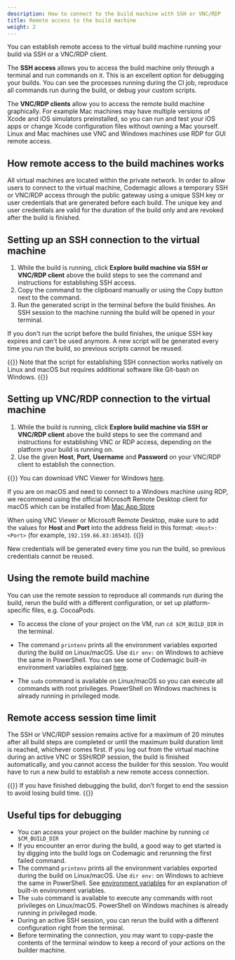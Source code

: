 ```yaml
---
description: How to connect to the build machine with SSH or VNC/RDP
title: Remote access to the build machine
weight: 2
---
```


You can establish remote access to the virtual build machine running your build via SSH or a VNC/RDP client. 

The **SSH access** allows you to access the build machine only through a terminal and run commands on it. This is an excellent option for debugging your builds. You can see the processes running during the CI job, reproduce all commands run during the build, or debug your custom scripts.

The **VNC/RDP clients** allow you to access the remote build machine graphically. For example Mac machines may have multiple versions of Xcode and iOS simulators preinstalled, so you can run and test your iOS apps or change Xcode configuration files without owning a Mac yourself. Linux and Mac machines use VNC and Windows machines use RDP for GUI remote access.

## How remote access to the build machines works

All virtual machines are located within the private network. In order to allow users to connect to the virtual machine, Codemagic allows a temporary SSH or VNC/RDP access through the public gateway using a unique SSH key or user credentials that are generated before each build. The unique key and user credentials are valid for the duration of the build only and are revoked after the build is finished.

## Setting up an SSH connection to the virtual machine

1. While the build is running, click **Explore build machine via SSH or VNC/RDP client** above the build steps to see the command and instructions for establishing SSH access. 
2. Copy the command to the clipboard manually or using the Copy button next to the command.
3. Run the generated script in the terminal before the build finishes. An SSH session to the machine running the build will be opened in your terminal.

If you don't run the script before the build finishes, the unique SSH key expires and can't be used anymore. A new script will be generated every time you run the build, so previous scripts cannot be reused.

{{<notebox>}}
Note that the script for establishing SSH connection works natively on Linux and macOS but requires additional software like Git-bash on Windows.
{{</notebox>}}

## Setting up VNC/RDP connection to the virtual machine

1. While the build is running, click **Explore build machine via SSH or VNC/RDP client** above the build steps to see the command and instructions for establishing VNC or RDP access, depending on the platform your build is running on. 
2. Use the given **Host**, **Port**, **Username** and **Password** on your VNC/RDP client to establish the connection.

{{<notebox>}}
You can download VNC Viewer for Windows [here](https://www.realvnc.com/en/connect/download/viewer/windows/). 

If you are on macOS and need to connect to a Windows machine using RDP, we recommend using the official Microsoft Remote Desktop client for macOS which can be installed from [Mac App Store](https://apps.apple.com/us/app/microsoft-remote-desktop/id1295203466)

When using VNC Viewer or Microsoft Remote Desktop, make sure to add the values for **Host** and **Port** into the address field in this format: `<Host>:<Port>` (for example,  `192.159.66.83:16543`).
{{</notebox>}}

New credentials will be generated every time you run the build, so previous credentials cannot be reused.

## Using the remote build machine

You can use the remote session to reproduce all commands run during the build, rerun the build with a different configuration, or set up platform-specific files, e.g. CocoaPods.

* To access the clone of your project on the VM, run `cd $CM_BUILD_DIR` in the terminal. 

* The command `printenv` prints all the environment variables exported during the build on Linux/macOS. Use `dir env:` on Windows to achieve the same in PowerShell. You can see some of Codemagic built-in environment variables explained [here](../building/environment-variables/#codemagic-read-only-environment-variables).

* The `sudo` command is available on Linux/macOS so you can execute all commands with root privileges. PowerShell on Windows machines is already running in privileged mode.

## Remote access session time limit

The SSH or VNC/RDP session remains active for a maximum of 20 minutes after all build steps are completed or until the maximum build duration limit is reached, whichever comes first. If you log out from the virtual machine during an active VNC or SSH/RDP session, the build is finished automatically, and you cannot access the builder for this session. You would have to run a new build to establish a new remote access connection.

{{<notebox>}}
If you have finished debugging the build, don't forget to end the session to avoid losing build time.
{{</notebox>}}

## Useful tips for debugging

* You can access your project on the builder machine by running `cd $CM_BUILD_DIR`
* If you encounter an error during the build, a good way to get started is by digging into the build logs on Codemagic and rerunning the first failed command.
* The command `printenv` prints all the environment variables exported during the build on Linux/macOS. Use `dir env:` on Windows to achieve the same in PowerShell. See [environment variables](../building/environment-variables/) for an explanation of built-in environment variables.
* The `sudo` command is available to execute any commands with root privileges on Linux/macOS. PowerShell on Windows machines is already running in privileged mode.
* During an active SSH session, you can rerun the build with a different configuration right from the terminal.
* Before terminating the connection, you may want to copy-paste the contents of the terminal window to keep a record of your actions on the builder machine.

